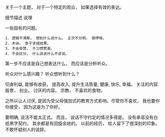 关于一个主题， 对于一个特定的观众， 如果选择有效的表达。
    
细节描述
说理


一些固有的问题。

    1. 逻辑不清晰， 想到什么说什么。 主次不分明， 很啰嗦。
    2. 木讷， 急于求成结果。
    3. 不会夸赞， 不习惯赞美。
    4. 不会区分， 什么该说什么不该说。


第一步不应该是自己想表达什么， 而应该是分析听众。

听众对什么感兴趣？ 听众想听到什么？ 

切身利益, 能够有收获。 提高收入, 提升生活质量, 健康, 快乐, 幸福。
关注的内容. 股票， 创业。
讨厌的内容。 宗教， 不喜欢的食物。


之所以让人讨厌, 是因为受父母强加式的教育方式影响。尽管你不喜欢， 我也要你你接受， 因为这是为了你好。


要明确, 说活不能太正式。 而且， 说话不守约定的情况多得是。 没有承诺没有白纸黑字契约， 其余都是有回旋余地的。
以前的经历， 给人留下了很深刻的印象。 不敢怀疑别人的说辞。
